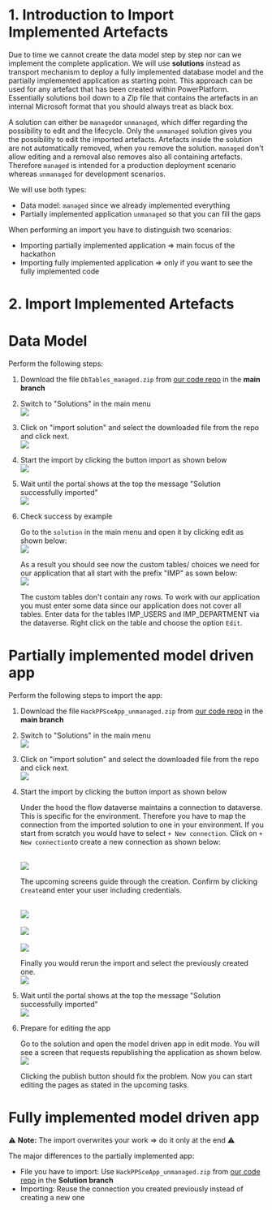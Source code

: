 # 1. Introduction to Import Implemented Artefacts

Due to time we cannot create the data model step by step nor can we implement the complete application. We will use **solutions** instead as transport mechanism to deploy a fully implemented database model and the partially implemented application as starting point. This approach can be used for any artefact that has been created within PowerPlatform.  Essentially solutions boil down to a Zip file that contains the artefacts in an internal Microsoft format that you should always treat as black box.

A solution can either be `managed`or `unmanaged`, which differ regarding the possibility to edit and the lifecycle. Only the `unmanaged` solution gives you the possibility to edit the imported artefacts. Artefacts inside the solution are not automatically removed, when you remove the solution. `managed` don't allow editing and a removal also removes also all containing artefacts. Therefore `managed` is intended for a production deployment scenario whereas `unmanaged` for development scenarios.

We will use both types:
* Data model: `managed` since we already implemented everything
* Partially implemented application `unmanaged` so that you can fill the gaps

When performing an import you have to distinguish two scenarios:
* Importing partially implemented application => main focus of the hackathon
* Importing fully implemented application => only if you want to see the fully implemented code

# 2. Import Implemented Artefacts

# Data Model

Perform the following steps:
1. Download the file `DbTables_managed.zip` from [our code repo](https://github.com/DevOps-Gilde/Hackathon_PP_ModelDrivenApp_CstPages_Code) in the **main branch**

2. Switch to "Solutions" in the main menu
<br><img src="./images/imp_sol_step_start.png" /><br>

3. Click on "import solution" and select the downloaded file from the repo and click next.
<br><img src="./images/imp_sol_step_imp_sol.png" /><br>

4. Start the import by clicking the button import as shown below
<br><img src="./images/imp_sol_step_conf_imp.png" /><br>

5. Wait until the portal shows at the top the message "Solution successfully imported"
<br><img src="./images/imp_sol_step_succ.png" /><br>

6. Check success by example

   Go to the `solution` in the main menu and open it by clicking edit as shown below:
   <br><img src="./images/imp_sol_step_nav_to_tables1.png" /><br>

   As a result you should see now the custom tables/ choices we need for our application that all start with the prefix "IMP" as sown below:
   <br><img src="./images/imp_sol_step_nav_to_tables2.png" /><br>

   The custom tables don't contain any rows. To work with our application you must enter some data since our application does not cover all tables. Enter data for the tables IMP_USERS and IMP_DEPARTMENT via the dataverse. Right click on the table and choose the option `Edit`.

# Partially implemented model driven app

Perform the following steps to import the app:
1. Download the file `HackPPSceApp_unmanaged.zip` from [our code repo](https://github.com/DevOps-Gilde/Hackathon_PP_ModelDrivenApp_CstPages_Code) in the **main branch**

2. Switch to "Solutions" in the main menu
<br><img src="./images/imp_sol_step_start.png" /><br>

3. Click on "import solution" and select the downloaded file from the repo and click next.
<br><img src="./images/imp_sol_step_imp_sol.png" /><br>

4. Start the import by clicking the button import as shown below

   Under the hood the flow dataverse maintains a connection to dataverse. This is specific for the environment. Therefore you have to map the connection from the imported solution to one in your environment. If you start from scratch you would have to select `+ New connection`. Click on `+ New connection`to create a new connection as shown below:

   <br><img src="./images/imp_sol_step_conn_none.png" /><br>

   The upcoming screens guide through the creation. Confirm by clicking `Create`and enter your user including credentials. 

   <br><img src="./images/imp_sol_step_conn_new_cre.png" /><br>
   <br><img src="./images/imp_sol_step_conn_new_signin.png" /><br>
   <br><img src="./images/imp_sol_step_conn_new_result.png" /><br>

   Finally you would rerun the import and select the previously created one.
   <br><img src="./images/imp_sol_step_conn_existing.png" /><br>

5. Wait until the portal shows at the top the message "Solution successfully imported"
<br><img src="./images/imp_sol_step_succ.png" /><br>

6. Prepare for editing the app

   Go to the solution and open the model driven app in edit mode. You will see a screen that requests republishing the application as shown below.
  <br><img src="./images/imp_sol_app_error.png" /><br>
  
   Clicking the publish button should fix the problem. Now you can start editing the pages as stated in the upcoming tasks.

# Fully implemented model driven app

:warning: **Note:** The import overwrites your work => do it only at the end :warning:

The major differences to the partially implemented app:
* File you have to import: Use `HackPPSceApp_unmanaged.zip` from [our code repo](https://github.com/DevOps-Gilde/Hackathon_PP_ModelDrivenApp_CstPages_Code) in the **Solution branch**
* Importing: Reuse the connection you created previously instead of creating a new one
